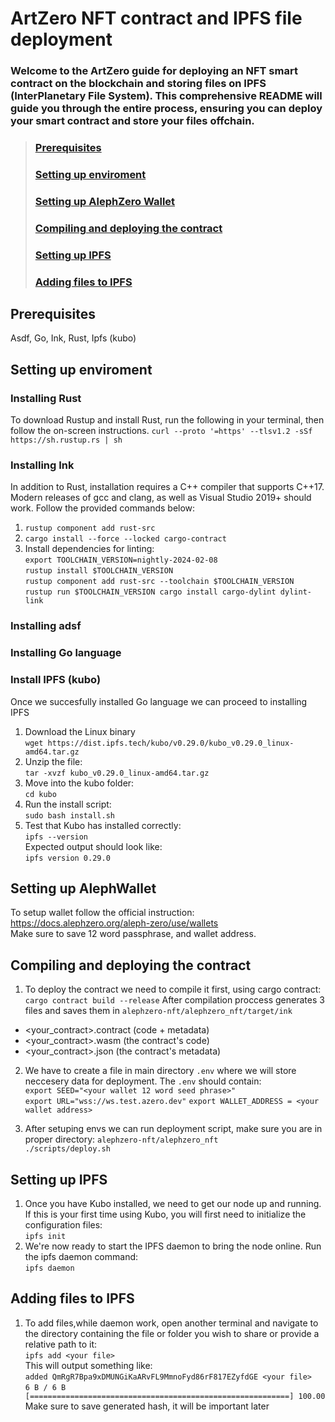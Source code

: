 #  ArtZero NFT contract and IPFS file deployment
### Welcome to the ArtZero guide for deploying an NFT smart contract on the blockchain and storing files on IPFS (InterPlanetary File System). This comprehensive README will guide you through the entire process, ensuring you can deploy your smart contract and store your files offchain.
> ### [Prerequisites](#prerequisites)
> ### [Setting up enviroment](#setting-up-enviroment)
> ### [Setting up AlephZero Wallet](#setting-up-alephwallet)
> ###  [Compiling and deploying the contract](#compiling-and-deploying-the-contract)
> ### [Setting up IPFS](#setting-up-ipfs)
> ###  [Adding files to IPFS](#adding-files-to-ipfs)  

## Prerequisites
Asdf, Go, Ink, Rust, Ipfs (kubo)
## Setting up enviroment
### Installing Rust
To download Rustup and install Rust, run the following in your terminal, then follow the on-screen instructions.
`curl --proto '=https' --tlsv1.2 -sSf https://sh.rustup.rs | sh`
### Installing Ink
In addition to Rust, installation requires a C++ compiler that supports C++17. Modern releases of gcc and clang, as well as Visual Studio 2019+ should work. Follow the provided commands below:

1. `rustup component add rust-src`
2. `cargo install --force --locked cargo-contract`
3.  Install dependencies for linting:  
    `export TOOLCHAIN_VERSION=nightly-2024-02-08`  
    `rustup install $TOOLCHAIN_VERSION`  
    `rustup component add rust-src --toolchain $TOOLCHAIN_VERSION`  
    `rustup run $TOOLCHAIN_VERSION cargo install cargo-dylint dylint-link`  

### Installing adsf 

### Installing Go language

### Install IPFS (kubo) 
Once we succesfully installed Go language we can proceed to installing IPFS
1. Download the Linux binary  
`wget https://dist.ipfs.tech/kubo/v0.29.0/kubo_v0.29.0_linux-amd64.tar.gz`
2. Unzip the file:  
`tar -xvzf kubo_v0.29.0_linux-amd64.tar.gz`
3. Move into the kubo folder:  
`cd kubo`
4. Run the install script:  
`sudo bash install.sh`
5. Test that Kubo has installed correctly:  
`ipfs --version `  
Expected output should look like:  
`ipfs version 0.29.0`
## Setting up AlephWallet 
To setup wallet follow the official instruction: https://docs.alephzero.org/aleph-zero/use/wallets   
Make sure to save 12 word passphrase, and wallet address.
## Compiling and deploying the contract   
1. To deploy the contract we need to compile it first, using cargo contract:   
`cargo contract build --release`
After compilation proccess generates 3 files and saves them in `alephzero-nft/alephzero_nft/target/ink`
- <your_contract>.contract (code + metadata)
- <your_contract>.wasm (the contract's code)
- <your_contract>.json (the contract's metadata)  
2. We have to create a file in main directory `.env` where we will store neccesery data for deployment. The `.env` should contain:  
`export SEED="<your wallet 12 word seed phrase>"`  
`export URL="wss://ws.test.azero.dev"` 
`export WALLET_ADDRESS = <your wallet address>`

3. After setuping envs we can run deployment script, make sure you are in proper directory: `alephzero-nft/alephzero_nft`  
`./scripts/deploy.sh`

## Setting up IPFS
1. Once you have Kubo installed, we need to get our node up and running. If this is your first time using Kubo, you will first need to initialize the configuration files:   
`ipfs init`  
2. We're now ready to start the IPFS daemon to bring the node online. Run the ipfs daemon command:  
`ipfs daemon`
## Adding files to IPFS
1. To add files,while daemon work, open another terminal and navigate to the directory containing the file or folder you wish to share or provide a relative path to it:  
`ipfs add <your file>`   
This will output something like:  
`added QmRgR7Bpa9xDMUNGiKaARvFL9MmnoFyd86rF817EZyfdGE <your file>`  
`6 B / 6 B [==========================================================] 100.00`   
Make sure to save generated hash, it will be important later
